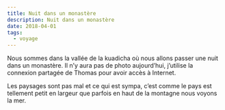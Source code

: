 ```yaml
---
title: Nuit dans un monastère
description: Nuit dans un monastère
date: 2018-04-01
tags:
  - voyage
---
```


Nous sommes dans la vallée de la kuadicha où nous allons passer une nuit dans un monastère. Il n’y aura pas de photo aujourd’hui, j’utilise la connexion partagée de Thomas pour avoir accès à Internet.

Les paysages sont pas mal et ce qui est sympa, c’est comme le pays est tellement petit en largeur que parfois en haut de la montagne nous voyons la mer.